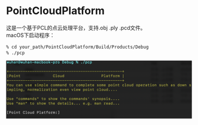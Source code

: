 # PointCloudPlatform
这是一个基于PCL的点云处理平台，支持.obj .ply .pcd文件。  
macOS下启动程序：
```
% cd your_path/PointCloudPlatform/Build/Products/Debug  
% ./pcp  
```
![avatar](image/QQ20200630-123927@2x.png)

